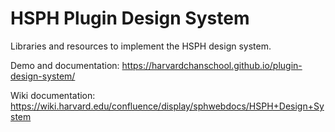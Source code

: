 # HSPH Plugin Design System

Libraries and resources to implement the HSPH design system.

Demo and documentation: https://harvardchanschool.github.io/plugin-design-system/

Wiki documentation: https://wiki.harvard.edu/confluence/display/sphwebdocs/HSPH+Design+System
